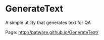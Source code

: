 GenerateText
============

A simple utility that generates text for QA

Page: http://patware.github.io/GenerateText/